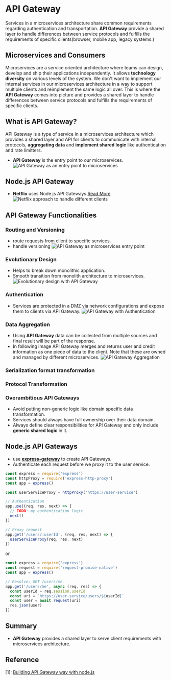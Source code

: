 # API Gateway
Services in a microservices architecture share common requirements regarding authentication and transportation. **API Gateway** provide a shared layer to handle differences between service protocols and fulfills the requirements of specific clients(browser, mobile app, legacy systems.)

## Microservices and Consumers
Microservices are a service oriented architecture where teams can design, develop and ship their applications independently. It allows **technology diversity** on various levels of the system. We don't want to implement our internal services in our microservices architecture in a way to support multiple clients and reimplement the same logic all over. This is where the **API Gateway** comes into picture and provides a shared layer to handle differences between service protocols and fulfills the requirements of specific clients.

## What is API Gateway?
API Gateway is a type of service in a microservices architecture which provides a shared layer and API for clients to communicate with internal protocols, **aggregating data** and **implement shared logic** like authentication and rate limitters.
* **API Gateway** is the entry point to our microservices.
![API Gateway as an entry point to microservices](https://blog-assets.risingstack.com/2017/07/api-gateway-1.png)

## Node.js API Gateway
* **Netflix** uses Node.js API Gateways.[Read More](https://www.infoq.com/news/2017/06/paved-paas-netflix)
![Netflix approach to handle different clients](https://image.slidesharecdn.com/qconpaved-170718200756/95/paved-paas-to-microservices-7-638.jpg?cb=1500408507)

## API Gateway Functionalities

### Routing and Versioning
* route requests from client to specific services.
* handle versioning
![API Gateway as microservices entry point](https://blog-assets.risingstack.com/2017/07/api-gateway-entrypoint-1.png)

### Evolutionary Design
* Helps to break down monolithic application.
* Smooth transition from monolith architecture to microservices.
![Evolutionary design with API Gateway](https://blog-assets.risingstack.com/2017/07/api-gateway-evolutinary-design.png)

### Authentication
* Services are protected in a DMZ via network configurations and expose them to clients via API Gateway.
![API Gateway with Authentication](https://blog-assets.risingstack.com/2017/07/api-gateway-auth-1.png)

### Data Aggregation
* Using **API Gateway** data can be collected from multiple sources and final result will be part of the response.
* In following image API Gateway merges and returns user and credit information as one piece of data to the client. Note that these are owned and managed by different microservices.
![API Gateway Aggregation](https://blog-assets.risingstack.com/2017/07/api-gateway-aggregation-1.png)

### Serialization format transformation

### Protocol Transformation

### Overambitious API Gateways
* Avoid putting non-generic logic like domain specific data transformation.
* Services should always have full ownership over their data domain. 
* Always define clear responsibilities for API Gateway and only include **generic shared logic** in it.

## Node.js API Gateways
* use **[express-gateway](http://www.express-gateway.io/)** to create API Gateways.
* Authenticate each request before we proxy it to the user service.
```javascript
const express = require('express')
const httpProxy = require('express-http-proxy')
const app = express()

const userServiceProxy = httpProxy('https://user-service')

// Authentication
app.use((req, res, next) => {
  // TODO: my authentication logic
  next()
})

// Proxy request
app.get('/users/:userId', (req, res, next) => {
  userServiceProxy(req, res, next)
})
```
or
```javascript
const express = require('express')
const request = require('request-promise-native')
const app = express()

// Resolve: GET /users/me
app.get('/users/me', async (req, res) => {
  const userId = req.session.userId
  const uri = `https://user-service/users/${userId}`
  const user = await request(uri)
  res.json(user)
})
```

## Summary
* **API Gateway** provides a shared layer to serve client requirements with microservices architecture. 


## Reference
[1]: [Building API Gateway way with node.js](https://blog.risingstack.com/building-an-api-gateway-using-nodejs/)
